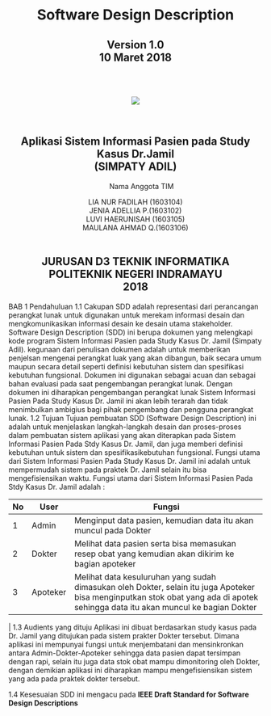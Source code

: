 
<head>
</head>
<body><center>
	<h1 align="center">Software Design Description</h1>
	<h2 align="center">Version 1.0<br>
	10 Maret 2018</h2><br><br>
	<p align="center"> <img src="https://lh3.googleusercontent.com/Mk2_cB7YlTjA6BhAtenwi-6nfONxdU_Mnew1OaieHO2UTlc0SDEL8wFkT94CIst1T-uykihG561B=s200"></p>
	<br>
	<h2 align="center">Aplikasi Sistem Informasi Pasien pada Study Kasus Dr.Jamil<br>
	(SIMPATY ADIL)</h2>
	<align="center" br>
	<ol align="center">Nama Anggota TIM</ol><align="center">
	<div align="center">
	LIA NUR FADILAH (1603104)<br>
	JENIA ADELLIA P.(1603102)<br>
	LUVI HAERUNISAH	(1603105)<br>
	MAULANA AHMAD Q.(1603106)<br>
	</div>
	<br>
	<h2 align="center">JURUSAN D3 TEKNIK INFORMATIKA<br>
		POLITEKNIK NEGERI INDRAMAYU<br>
		2018</h2>
</center>
</body>
</html>

BAB 1 Pendahuluan
1.1 Cakupan 
		SDD adalah representasi dari perancangan perangkat lunak
	untuk digunakan untuk merekam informasi desain dan mengkomunikasikan informasi desain ke desain utama stakeholder. Software Design Description (SDD) ini berupa dokumen yang melengkapi kode program Sistem Informasi Pasien pada Study Kasus Dr. Jamil (Simpaty Adil). kegunaan dari penulisan dokumen adalah untuk memberikan penjelsan mengenai perangkat luak yang akan dibangun, baik secara umum maupun secara detail seperti definisi kebutuhan sistem dan spesifikasi kebutuhan fungsional. Dokumen ini digunakan sebagai acuan dan sebagai bahan evaluasi pada saat pengembangan perangkat lunak.
	Dengan dokumen ini diharapkan pengembangan perangkat lunak Sistem Informasi Pasien Pada Study Kasus Dr. Jamil ini akan lebih terarah dan tidak menimbulkan ambigius bagi pihak pengembang dan pengguna perangkat lunak.
1.2 Tujuan
		Tujuan pembuatan SDD (Software Design Description) ini adalah untuk menjelaskan langkah-langkah desain dan proses-proses dalam pembuatan sistem aplikasi yang akan diterapkan pada Sistem Informasi Pasien Pada Stdy Kasus Dr. Jamil, dan juga memberi definisi kebutuhan untuk sistem dan spesifikasikebutuhan fungsional. Fungsi utama dari Sistem Informasi Pasien Pada Study Kasus Dr. Jamil ini adalah untuk mempermudah sistem pada praktek Dr. Jamil selain itu bisa mengefisiensikan waktu.
		Fungsi utama dari Sistem Informasi Pasien Pada Stdy Kasus Dr. Jamil adalah :
	
	
|No|User|  Fungsi |
|--|--|--|
| 1 | Admin |Menginput data pasien, kemudian data itu akan muncul pada Dokter |
| 2| Dokter |Melihat data pasien serta bisa memasukan resep obat yang kemudian akan dikirim ke bagian apoteker|
| 3 | Apoteker |Melihat data kesuluruhan yang sudah dimasukan oleh Dokter, selain itu juga Apoteker bisa menginputkan stok obat yang ada di apotek sehingga data itu akan muncul ke bagian Dokter
 |
1.3 Audients yang dituju
		Aplikasi ini dibuat berdasarkan study kasus pada Dr. Jamil yang ditujukan pada sistem prakter Dokter tersebut. Dimana aplikasi ini mempunyai fungsi untuk menjembatani dan mensinkronkan antara Admin-Dokter-Apoteker sehingga data pasien dapat tersimpan dengan rapi, selain itu juga data stok obat mampu dimonitoring oleh Dokter, dengan demikian aplikasi ini diharapkan mampu mengefisiensikan sistem yang ada pada praktek dokter tersebut.

1.4 Kesesuaian
		SDD ini mengacu pada **IEEE Draft Standard for Software Design
Descriptions** 